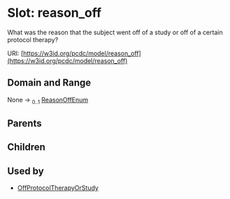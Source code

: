 
# Slot: reason_off


What was the reason that the subject went off of a study or off of a certain protocol therapy?

URI: [https://w3id.org/pcdc/model/reason_off](https://w3id.org/pcdc/model/reason_off)


## Domain and Range

None &#8594;  <sub>0..1</sub> [ReasonOffEnum](ReasonOffEnum.md)

## Parents


## Children


## Used by

 * [OffProtocolTherapyOrStudy](OffProtocolTherapyOrStudy.md)
